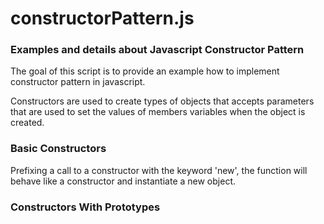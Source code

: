 # constructorPattern.js
### Examples and details about Javascript Constructor Pattern

The goal of this script is to provide an example how to implement constructor pattern in javascript.

Constructors are used to create types of objects that accepts parameters that are used to set the values of members variables when the object is created.

### Basic Constructors

Prefixing a call to a constructor with the keyword 'new', the function will behave like a constructor and instantiate a new object.

### Constructors With Prototypes



